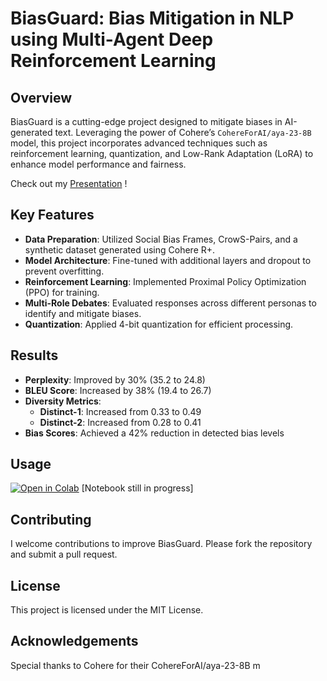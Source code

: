 # BiasGuard: Bias Mitigation in NLP using Multi-Agent Deep Reinforcement Learning

## Overview
BiasGuard is a cutting-edge project designed to mitigate biases in AI-generated text. Leveraging the power of Cohere’s `CohereForAI/aya-23-8B` model, this project incorporates advanced techniques such as reinforcement learning, quantization, and Low-Rank Adaptation (LoRA) to enhance model performance and fairness.

Check out my [Presentation](https://docs.google.com/presentation/d/1x1HOh2n9KndEBkGM42DVgofS9bxkUNEi-vQu4x-3OOg/edit?usp=sharing) !



## Key Features
- **Data Preparation**: Utilized Social Bias Frames, CrowS-Pairs, and a synthetic dataset generated using Cohere R+.
- **Model Architecture**: Fine-tuned with additional layers and dropout to prevent overfitting.
- **Reinforcement Learning**: Implemented Proximal Policy Optimization (PPO) for training.
- **Multi-Role Debates**: Evaluated responses across different personas to identify and mitigate biases.
- **Quantization**: Applied 4-bit quantization for efficient processing.

## Results
- **Perplexity**: Improved by 30% (35.2 to 24.8)
- **BLEU Score**: Increased by 38% (19.4 to 26.7)
- **Diversity Metrics**: 
  - **Distinct-1**: Increased from 0.33 to 0.49
  - **Distinct-2**: Increased from 0.28 to 0.41
- **Bias Scores**: Achieved a 42% reduction in detected bias levels

## Usage
[![Open in Colab](https://colab.research.google.com/assets/colab-badge.svg)](https://colab.research.google.com/drive/11ufviUZ5k7zL8kB6VF6OJ_AgZ5tgHLgc?usp=sharing) [Notebook still in progress]


## Contributing
I welcome contributions to improve BiasGuard. Please fork the repository and submit a pull request.

## License
This project is licensed under the MIT License.

## Acknowledgements
Special thanks to Cohere for their CohereForAI/aya-23-8B m
